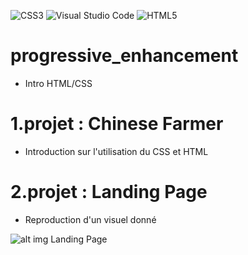 ![CSS3](https://img.shields.io/badge/css3-%231572B6.svg?style=for-the-badge&logo=css3&logoColor=white) ![Visual Studio Code](https://img.shields.io/badge/Visual%20Studio%20Code-0078d7.svg?style=for-the-badge&logo=visual-studio-code&logoColor=white) ![HTML5](https://img.shields.io/badge/html5-%23E34F26.svg?style=for-the-badge&logo=html5&logoColor=white)

# progressive_enhancement
  * Intro HTML/CSS

# 1.projet : Chinese Farmer

  * Introduction sur l'utilisation du CSS et HTML


# 2.projet : Landing Page

  * Reproduction d'un visuel donné 


![alt img Landing Page](https://raw.githubusercontent.com/becodeorg/CRL-Keller-4/main/1.The-Field/04.HTML-CSS/assets/Landing_page.png?token=GHSAT0AAAAAABR4O3XUPIYHQ2YAZ5GGW7TCYSNIRAA)
